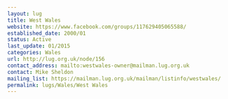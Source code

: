 ```yaml
---
layout: lug
title: West Wales
website: https://www.facebook.com/groups/117629405065588/
established_date: 2000/01
status: Active
last_update: 01/2015
categories: Wales
url: http://lug.org.uk/node/156
contact_address: mailto:westwales-owner@mailman.lug.org.uk
contact: Mike Sheldon
mailing_list: https://mailman.lug.org.uk/mailman/listinfo/westwales/
permalink: lugs/Wales/West Wales
---
```

